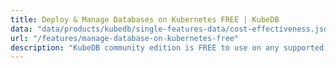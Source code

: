 ```yaml
---
title: Deploy & Manage Databases on Kubernetes FREE | KubeDB
data: "data/products/kubedb/single-features-data/cost-effectiveness.json"
url: "/features/manage-database-on-kubernetes-free"
description: "KubeDB community edition is FREE to use on any supported Kubernetes engines. You can deploy and manage your database on Kubernetes FREE."
---
```

